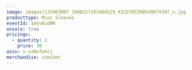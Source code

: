 ```yaml
---
image: images/131063007_1800227183468529_4332395398540874397_n.jpg
producttype: Mini Sleeves
eventId: 1mYu6cGMR
onsale: true
pricings:
  - quantity: 1
    price: 30
asin: s-uxNofakcj
merchandise: comiket
---
```

